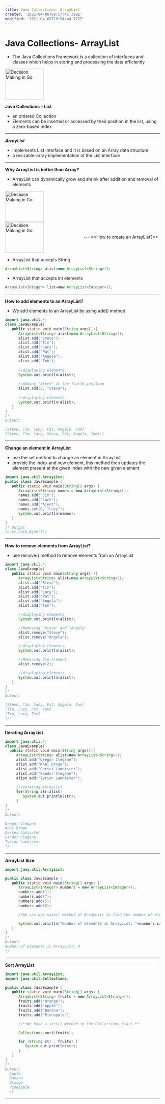```yaml
---
title: Java Collections- ArrayList
created: '2021-04-08T09:57:42.319Z'
modified: '2021-04-08T10:54:44.772Z'
---
```


# Java Collections- ArrayList

- The Java Collections Framework is a collection of interfaces and classes which helps in storing and processing the data efficiently


 <img src="https://beginnersbook.com/wp-content/uploads/2013/12/Java-collection-framework-hierarchy.png" alt="Decision Making in Go"  width="50%" height="100px%" align="center" />

 **Java Collections – List**
 - an ordered Collection
 - Elements can be inserted or accessed by their position in the list, using a zero-based index
---

 ***ArrayList***

 - implements List interface and it is based on an Array data structure
 - a resizable-array implementation of the List interface
---
 **Why ArrayList is better than Array?**

 - ArrayList can dynamically grow and shrink after addition and removal of elements

 <img src="https://beginnersbook.com/wp-content/uploads/2013/12/Adding_Element_ArrayList_diagram.png" alt="Decision Making in Go"  width="50%" height="100px%" align="center" />

 <img src="https://beginnersbook.com/wp-content/uploads/2013/12/Removing_Element_from_ArrayList_diagram.png" alt="Decision Making in Go"  width="50%" height="100px%" align="center" />
---
 **How to create an ArrayList?**

 - ArrayList that accepts String
 ```java
 ArrayList<String> alist=new ArrayList<String>();
 ```

- ArrayList that accepts int elements
```java
ArrayList<Integer> list=new ArrayList<Integer>();
```
---
**How to add elements to an ArrayList?**

- We add elements to an ArrayList by using add() method

```java
import java.util.*;  
class JavaExample{  
   public static void main(String args[]){  
      ArrayList<String> alist=new ArrayList<String>();  
      alist.add("Steve");
      alist.add("Tim");
      alist.add("Lucy");
      alist.add("Pat");
      alist.add("Angela");
      alist.add("Tom");
  
      //displaying elements
      System.out.println(alist);
  
      //Adding "Steve" at the fourth position
      alist.add(3, "Steve");
  
      //displaying elements
      System.out.println(alist);
   }  
}
/*
Output:

[Steve, Tim, Lucy, Pat, Angela, Tom]
[Steve, Tim, Lucy, Steve, Pat, Angela, Tom]*/
```
---

**Change an element in ArrayList**

-  use the set method to change an element in ArrayList
- provide the index and new element, this method then updates the element present at the given index with the new given element

```java
import java.util.ArrayList;
public class JavaExample {
   public static void main(String[] args) {
      ArrayList<String> names = new ArrayList<String>();
      names.add("Jim");
      names.add("Jack");
      names.add("Ajeet");
      names.set(0, "Lucy");
      System.out.println(names);
   }
}
/* Output
[Lucy,Jack,Ajeet]*/
```
---

**How to remove elements from ArrayList?**

- use remove() method to remove elements from an ArrayList

```java
import java.util.*;
class JavaExample{
   public static void main(String args[]){
      ArrayList<String> alist=new ArrayList<String>(); 
      alist.add("Steve");
      alist.add("Tim");
      alist.add("Lucy");
      alist.add("Pat");
      alist.add("Angela");
      alist.add("Tom");

      //displaying elements
      System.out.println(alist);

      //Removing "Steve" and "Angela"
      alist.remove("Steve");
      alist.remove("Angela");

      //displaying elements
      System.out.println(alist);

      //Removing 3rd element
      alist.remove(2);

      //displaying elements
      System.out.println(alist);
   }
}
/*
Output:

[Steve, Tim, Lucy, Pat, Angela, Tom]
[Tim, Lucy, Pat, Tom]
[Tim, Lucy, Tom]
*/
```
---

**Iterating ArrayList**

```java
import java.util.*;  
class JavaExample{  
  public static void main(String args[]){  
     ArrayList<String> alist=new ArrayList<String>();  
     alist.add("Gregor Clegane");  
     alist.add("Khal Drogo");  
     alist.add("Cersei Lannister");  
     alist.add("Sandor Clegane"); 
     alist.add("Tyrion Lannister");
  
     //iterating ArrayList
     for(String str:alist)  
        System.out.println(str);  
     }  
}
/*
Output:

Gregor Clegane
Khal Drogo
Cersei Lannister
Sandor Clegane
Tyrion Lannister
*/
```
---

**ArrayList Size**

```java
import java.util.ArrayList;

public class JavaExample {
   public static void main(String[] args) {
      ArrayList<Integer> numbers = new ArrayList<Integer>();
      numbers.add(1);
      numbers.add(7);
      numbers.add(5);
      numbers.add(6);

      //We can use size() method of ArrayList to find the number of elements in an ArrayList. 

      System.out.println("Number of elements in ArrayList: "+numbers.size());
   }
}
/*
Output:
Number of elements in ArrayList: 4
*/
```
---

**Sort ArrayList**

```java
import java.util.ArrayList;
import java.util.Collections;

public class JavaExample {
   public static void main(String[] args) {
      ArrayList<String> fruits = new ArrayList<String>();
      fruits.add("Orange");
      fruits.add("Apple");
      fruits.add("Banana");
      fruits.add("Pineapple");

      //**We have a sort() method in the Collections class.**

      Collections.sort(fruits);

      for (String str : fruits) {
         System.out.println(str);
      }
   }
}
/*
Output:
  Apple
  Banana
  Orange
  Pineapple
  */
```
---
